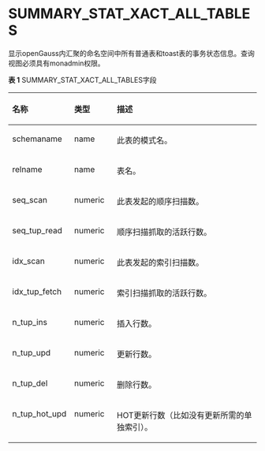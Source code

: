 # SUMMARY\_STAT\_XACT\_ALL\_TABLES<a name="ZH-CN_TOPIC_0245374705"></a>

显示openGauss内汇聚的命名空间中所有普通表和toast表的事务状态信息。查询视图必须具有monadmin权限。

**表 1**  SUMMARY\_STAT\_XACT\_ALL\_TABLES字段

<a name="zh-cn_topic_0237122601_table15289132975914"></a>
<table><thead align="left"><tr id="zh-cn_topic_0237122601_row18397102925915"><th class="cellrowborder" valign="top" width="18.96%" id="mcps1.2.4.1.1"><p id="zh-cn_topic_0237122601_p939742905911"><a name="zh-cn_topic_0237122601_p939742905911"></a><a name="zh-cn_topic_0237122601_p939742905911"></a><strong id="zh-cn_topic_0237122601_b93971029175910"><a name="zh-cn_topic_0237122601_b93971029175910"></a><a name="zh-cn_topic_0237122601_b93971029175910"></a>名称</strong></p>
</th>
<th class="cellrowborder" valign="top" width="17.39%" id="mcps1.2.4.1.2"><p id="zh-cn_topic_0237122601_p3398172955910"><a name="zh-cn_topic_0237122601_p3398172955910"></a><a name="zh-cn_topic_0237122601_p3398172955910"></a><strong id="zh-cn_topic_0237122601_b14398329115910"><a name="zh-cn_topic_0237122601_b14398329115910"></a><a name="zh-cn_topic_0237122601_b14398329115910"></a>类型</strong></p>
</th>
<th class="cellrowborder" valign="top" width="63.65%" id="mcps1.2.4.1.3"><p id="zh-cn_topic_0237122601_p10398729135918"><a name="zh-cn_topic_0237122601_p10398729135918"></a><a name="zh-cn_topic_0237122601_p10398729135918"></a><strong id="zh-cn_topic_0237122601_b2039852975916"><a name="zh-cn_topic_0237122601_b2039852975916"></a><a name="zh-cn_topic_0237122601_b2039852975916"></a>描述</strong></p>
</th>
</tr>
</thead>
<tbody><tr id="zh-cn_topic_0237122601_row16398122965911"><td class="cellrowborder" valign="top" width="18.96%" headers="mcps1.2.4.1.1 "><p id="zh-cn_topic_0237122601_p93981029145917"><a name="zh-cn_topic_0237122601_p93981029145917"></a><a name="zh-cn_topic_0237122601_p93981029145917"></a>schemaname</p>
</td>
<td class="cellrowborder" valign="top" width="17.39%" headers="mcps1.2.4.1.2 "><p id="zh-cn_topic_0237122601_p43981429155913"><a name="zh-cn_topic_0237122601_p43981429155913"></a><a name="zh-cn_topic_0237122601_p43981429155913"></a>name</p>
</td>
<td class="cellrowborder" valign="top" width="63.65%" headers="mcps1.2.4.1.3 "><p id="zh-cn_topic_0237122601_p1239912913597"><a name="zh-cn_topic_0237122601_p1239912913597"></a><a name="zh-cn_topic_0237122601_p1239912913597"></a>此表的模式名。</p>
</td>
</tr>
<tr id="zh-cn_topic_0237122601_row1939912975918"><td class="cellrowborder" valign="top" width="18.96%" headers="mcps1.2.4.1.1 "><p id="zh-cn_topic_0237122601_p339992905913"><a name="zh-cn_topic_0237122601_p339992905913"></a><a name="zh-cn_topic_0237122601_p339992905913"></a>relname</p>
</td>
<td class="cellrowborder" valign="top" width="17.39%" headers="mcps1.2.4.1.2 "><p id="zh-cn_topic_0237122601_p8399629185915"><a name="zh-cn_topic_0237122601_p8399629185915"></a><a name="zh-cn_topic_0237122601_p8399629185915"></a>name</p>
</td>
<td class="cellrowborder" valign="top" width="63.65%" headers="mcps1.2.4.1.3 "><p id="zh-cn_topic_0237122601_p1939942975918"><a name="zh-cn_topic_0237122601_p1939942975918"></a><a name="zh-cn_topic_0237122601_p1939942975918"></a>表名。</p>
</td>
</tr>
<tr id="zh-cn_topic_0237122601_row7399152985912"><td class="cellrowborder" valign="top" width="18.96%" headers="mcps1.2.4.1.1 "><p id="zh-cn_topic_0237122601_p1539982955912"><a name="zh-cn_topic_0237122601_p1539982955912"></a><a name="zh-cn_topic_0237122601_p1539982955912"></a>seq_scan</p>
</td>
<td class="cellrowborder" valign="top" width="17.39%" headers="mcps1.2.4.1.2 "><p id="zh-cn_topic_0237122601_p63994293591"><a name="zh-cn_topic_0237122601_p63994293591"></a><a name="zh-cn_topic_0237122601_p63994293591"></a>numeric</p>
</td>
<td class="cellrowborder" valign="top" width="63.65%" headers="mcps1.2.4.1.3 "><p id="zh-cn_topic_0237122601_p93991929165915"><a name="zh-cn_topic_0237122601_p93991929165915"></a><a name="zh-cn_topic_0237122601_p93991929165915"></a>此表发起的顺序扫描数。</p>
</td>
</tr>
<tr id="zh-cn_topic_0237122601_row1039919293593"><td class="cellrowborder" valign="top" width="18.96%" headers="mcps1.2.4.1.1 "><p id="zh-cn_topic_0237122601_p739910295597"><a name="zh-cn_topic_0237122601_p739910295597"></a><a name="zh-cn_topic_0237122601_p739910295597"></a>seq_tup_read</p>
</td>
<td class="cellrowborder" valign="top" width="17.39%" headers="mcps1.2.4.1.2 "><p id="zh-cn_topic_0237122601_p14001529195918"><a name="zh-cn_topic_0237122601_p14001529195918"></a><a name="zh-cn_topic_0237122601_p14001529195918"></a>numeric</p>
</td>
<td class="cellrowborder" valign="top" width="63.65%" headers="mcps1.2.4.1.3 "><p id="zh-cn_topic_0237122601_p9400182919594"><a name="zh-cn_topic_0237122601_p9400182919594"></a><a name="zh-cn_topic_0237122601_p9400182919594"></a>顺序扫描抓取的活跃行数。</p>
</td>
</tr>
<tr id="zh-cn_topic_0237122601_row240092985911"><td class="cellrowborder" valign="top" width="18.96%" headers="mcps1.2.4.1.1 "><p id="zh-cn_topic_0237122601_p14400142919596"><a name="zh-cn_topic_0237122601_p14400142919596"></a><a name="zh-cn_topic_0237122601_p14400142919596"></a>idx_scan</p>
</td>
<td class="cellrowborder" valign="top" width="17.39%" headers="mcps1.2.4.1.2 "><p id="zh-cn_topic_0237122601_p16400192905915"><a name="zh-cn_topic_0237122601_p16400192905915"></a><a name="zh-cn_topic_0237122601_p16400192905915"></a>numeric</p>
</td>
<td class="cellrowborder" valign="top" width="63.65%" headers="mcps1.2.4.1.3 "><p id="zh-cn_topic_0237122601_p5400162913596"><a name="zh-cn_topic_0237122601_p5400162913596"></a><a name="zh-cn_topic_0237122601_p5400162913596"></a>此表发起的索引扫描数。</p>
</td>
</tr>
<tr id="zh-cn_topic_0237122601_row7400629105917"><td class="cellrowborder" valign="top" width="18.96%" headers="mcps1.2.4.1.1 "><p id="zh-cn_topic_0237122601_p54001529195912"><a name="zh-cn_topic_0237122601_p54001529195912"></a><a name="zh-cn_topic_0237122601_p54001529195912"></a>idx_tup_fetch</p>
</td>
<td class="cellrowborder" valign="top" width="17.39%" headers="mcps1.2.4.1.2 "><p id="zh-cn_topic_0237122601_p8400162910598"><a name="zh-cn_topic_0237122601_p8400162910598"></a><a name="zh-cn_topic_0237122601_p8400162910598"></a>numeric</p>
</td>
<td class="cellrowborder" valign="top" width="63.65%" headers="mcps1.2.4.1.3 "><p id="zh-cn_topic_0237122601_p540032915914"><a name="zh-cn_topic_0237122601_p540032915914"></a><a name="zh-cn_topic_0237122601_p540032915914"></a>索引扫描抓取的活跃行数。</p>
</td>
</tr>
<tr id="zh-cn_topic_0237122601_row144002299595"><td class="cellrowborder" valign="top" width="18.96%" headers="mcps1.2.4.1.1 "><p id="zh-cn_topic_0237122601_p340132916592"><a name="zh-cn_topic_0237122601_p340132916592"></a><a name="zh-cn_topic_0237122601_p340132916592"></a>n_tup_ins</p>
</td>
<td class="cellrowborder" valign="top" width="17.39%" headers="mcps1.2.4.1.2 "><p id="zh-cn_topic_0237122601_p1240142918592"><a name="zh-cn_topic_0237122601_p1240142918592"></a><a name="zh-cn_topic_0237122601_p1240142918592"></a>numeric</p>
</td>
<td class="cellrowborder" valign="top" width="63.65%" headers="mcps1.2.4.1.3 "><p id="zh-cn_topic_0237122601_p144015292594"><a name="zh-cn_topic_0237122601_p144015292594"></a><a name="zh-cn_topic_0237122601_p144015292594"></a>插入行数。</p>
</td>
</tr>
<tr id="zh-cn_topic_0237122601_row144014299599"><td class="cellrowborder" valign="top" width="18.96%" headers="mcps1.2.4.1.1 "><p id="zh-cn_topic_0237122601_p194011829165913"><a name="zh-cn_topic_0237122601_p194011829165913"></a><a name="zh-cn_topic_0237122601_p194011829165913"></a>n_tup_upd</p>
</td>
<td class="cellrowborder" valign="top" width="17.39%" headers="mcps1.2.4.1.2 "><p id="zh-cn_topic_0237122601_p134014295597"><a name="zh-cn_topic_0237122601_p134014295597"></a><a name="zh-cn_topic_0237122601_p134014295597"></a>numeric</p>
</td>
<td class="cellrowborder" valign="top" width="63.65%" headers="mcps1.2.4.1.3 "><p id="zh-cn_topic_0237122601_p1240162917597"><a name="zh-cn_topic_0237122601_p1240162917597"></a><a name="zh-cn_topic_0237122601_p1240162917597"></a>更新行数。</p>
</td>
</tr>
<tr id="zh-cn_topic_0237122601_row1401182915597"><td class="cellrowborder" valign="top" width="18.96%" headers="mcps1.2.4.1.1 "><p id="zh-cn_topic_0237122601_p1402142935918"><a name="zh-cn_topic_0237122601_p1402142935918"></a><a name="zh-cn_topic_0237122601_p1402142935918"></a>n_tup_del</p>
</td>
<td class="cellrowborder" valign="top" width="17.39%" headers="mcps1.2.4.1.2 "><p id="zh-cn_topic_0237122601_p18402112918597"><a name="zh-cn_topic_0237122601_p18402112918597"></a><a name="zh-cn_topic_0237122601_p18402112918597"></a>numeric</p>
</td>
<td class="cellrowborder" valign="top" width="63.65%" headers="mcps1.2.4.1.3 "><p id="zh-cn_topic_0237122601_p18402152935919"><a name="zh-cn_topic_0237122601_p18402152935919"></a><a name="zh-cn_topic_0237122601_p18402152935919"></a>删除行数。</p>
</td>
</tr>
<tr id="zh-cn_topic_0237122601_row040214295591"><td class="cellrowborder" valign="top" width="18.96%" headers="mcps1.2.4.1.1 "><p id="zh-cn_topic_0237122601_p13402112985914"><a name="zh-cn_topic_0237122601_p13402112985914"></a><a name="zh-cn_topic_0237122601_p13402112985914"></a>n_tup_hot_upd</p>
</td>
<td class="cellrowborder" valign="top" width="17.39%" headers="mcps1.2.4.1.2 "><p id="zh-cn_topic_0237122601_p13402129205917"><a name="zh-cn_topic_0237122601_p13402129205917"></a><a name="zh-cn_topic_0237122601_p13402129205917"></a>numeric</p>
</td>
<td class="cellrowborder" valign="top" width="63.65%" headers="mcps1.2.4.1.3 "><p id="zh-cn_topic_0237122601_p24027291598"><a name="zh-cn_topic_0237122601_p24027291598"></a><a name="zh-cn_topic_0237122601_p24027291598"></a>HOT更新行数（比如没有更新所需的单独索引）。</p>
</td>
</tr>
</tbody>
</table>

